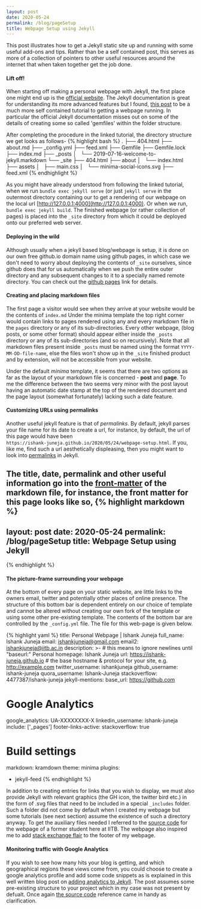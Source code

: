 ```yaml
---
layout: post
date: 2020-05-24 
permalink: /blog/pageSetup
title: Webpage Setup using Jekyll
---
```

This post illustrates how to get a Jekyll static site up and running with some useful add-ons and tips. Rather than be a self contained post, this serves as more of a collection of pointers to other useful resources around the internet that when taken together get the job done.

#### **Lift off!**

When starting off making a personal webpage with Jekyll, the first place one might end up is the [official website](https://jekyllrb.com/). The Jekyll documentation is great for understanding its more advanced features but I found, [this post](https://www.taniarascia.com/make-a-static-website-with-jekyll/) to be a much more self contained tutorial to getting a webpage running. In particular the official Jekyll documentation misses out on some of the details of creating some so called 'gemfiles' within the folder structure.

After completing the procedure in the linked tutorial, the directory structure we get looks as follows- 
{% highlight bash %}
.
├── 404.html
├── about.md
├── _config.yml
├── feed.xml
├── Gemfile
├── Gemfile.lock
├── index.md
├── _posts
│   └── 2019-07-16-welcome-to-jekyll.markdown
└── _site
    ├── 404.html
    ├── about
    │   └── index.html
    ├── assets
    │   ├── main.css
    │   └── minima-social-icons.svg
    ├── feed.xml
{% endhighlight %}

As you might have already understood from following the linked tutorial, when we run `bundle exec jekyll serve` (or just `jekyll serve` in the outermost directory containing our to get a rendering of our webpage on the local url [http://127.0.0.1:4000](http://127.0.0.1:4000). Or when we run, `bundle exec jekyll build`. The finished webpage (or rather collection of pages) is placed into the `_site` directory from which it could be deployed onto our preferred web server.<br>

#### **Deploying in the wild**

Although usually when a jekyll based blog/webpage is setup, it is done on our own free github.io domain name using github pages, in which case we don't need to worry about deploying the contents of `_site` ourselves, since github does that for us automatically when we push the entire outer directory and any subsequent changes to it to a specially named remote directory. You can check out the [github pages](https://pages.github.com/) link for details.

#### **Creating and placing markdown files**

The first page a visitor would see when they arrive at your website would be the contents of `index.md` Under the minima template the top right corner would contain links to pages rendered using any and every markdown file in the `pages` directory or any of its sub-directories. Every other webpage, (blog posts, or some other format) should appear either inside the `_posts` directory or any of its sub-directories (and so on recursively). Note that all markdown files present inside `_posts` must be named using the format `YYYY-MM-DD-file-name`, else the files won't show up in the `_site` finished product and by extension, will not be accessible from your website.<br>

Under the default *minima* template, it seems that there are two options as far as the layout of your markdown file is concerned - **post** and **page**. To me the difference between the two seems very minor with the post layout having an automatic date stamp at the top of the rendered document and the page layout (somewhat fortunately) lacking such a date feature.<br>

#### **Customizing URLs using permalinks**

Another useful jekyll feature is that of *permalinks*. By default, jekyll parses your file name for its date to create a url, for instance, by default, the url of this page would have been <br> `https://ishank-juneja.github.io/2020/05/24/webpage-setup.html`. If you, like me, find such a url aesthetically displeasing, then you might want to look into [permalinks](https://www.youtube.com/watch?v=938jDG_YPdc) in Jekyll.<br>

The title, date, permalink and other useful information go into the [front-matter](https://jekyllrb.com/docs/front-matter/) of the markdown file, for instance, the front matter for this page looks like so,
{% highlight markdown %}
---
layout: post
date: 2020-05-24 
permalink: /blog/pageSetup
title: Webpage Setup using Jekyll
---
{% endhighlight %}
 
#### **The picture-frame surrounding your webpage**
At the bottom of every page on your static website, are little links to the owners email, twitter and potentially other places of online presence. The structure of this bottom bar is dependent entirely on our choice of template and cannot be altered without creating our own fork of the template or using some other pre-existing template. The contents of the bottom bar are controlled by the `_config.yml` file. The file for this web-page is given below. 

{% highlight yaml %}
title: Personal Webpage | Ishank Juneja
full_name: Ishank Juneja
email: ishankjuneja@gmail.com
email2: ishankjuneja@iitb.ac.in
description: >- # this means to ignore newlines until "baseurl:"
  Personal homepage: Ishank Juneja
url: https://ishank-juneja.github.io # the base hostname & protocol for your site, e.g. http://example.com
twitter_username: ishankjuneja
github_username: ishank-juneja
quora_username: Ishank-Juneja
stackoverflow: 4477387/ishank-juneja
jekyll-mentions:
    base_url: https://github.com
# Google Analytics
google_analytics: UA-XXXXXXXX-X
linkedin_username: ishank-juneja 
include: ['_pages']
footer-links-active:
  stackoverflow: true
# Build settings
markdown: kramdown
theme: minima
plugins:
  - jekyll-feed
{% endhighlight %}

In addition to creating entries for links that you wish to display, we must also provide Jekyll with relevant graphics (the GH icon, the twitter bird etc.) in the form of  .svg files that need to be included in a special `_includes` folder. Such a folder did not come by default when I created my webpage but some tutorials (see next section) assume the existence of such a directory anyway. To get the auxiliary files needed I referred to the [source code](https://github.com/martiansideofthemoon/martiansideofthemoon.github.io) for the webpage of a former student here at IITB. The webpage also inspired me to add [stack exchange flair](https://stackoverflow.com/help/flair) to the footer of my webpage.  

#### **Monitoring traffic with Google Analytics**
If you wish to see how many hits your blog is getting, and which geographical regions these views come from, you could choose to create a google analytics profile and add some code snippets as is explained in this well written blog post on [adding analytics to Jekyll](https://desiredpersona.com/google-analytics-jekyll/). The post assumes some pre-existing structure to your project which in my case was not present by defualt. Once again [the source code](https://github.com/martiansideofthemoon/martiansideofthemoon.github.io) reference came in handy as clarification.


